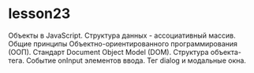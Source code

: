 # lesson23
Объекты в JavaScript. Структура данных - ассоциативный массив. Общие принципы Объектно-ориентированного программирования (ООП). Стандарт Document Object Model (DOM). Структура объекта-тега. Событие onInput элементов ввода. Тег dialog и модальные окна.
